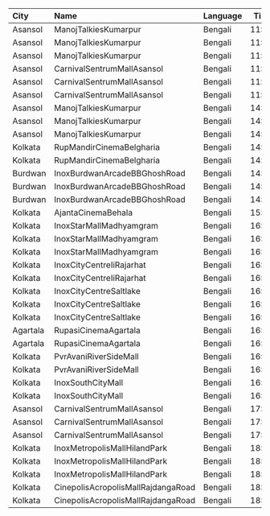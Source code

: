 | City     | Name                               | Language |  Time | Type        | Price | Capacity | Booked |
| :------- | :--------------------------------- | :------- | ----: | :---------- | ----: | -------: | -----: |
| Asansol  | ManojTalkiesKumarpur               | Bengali  | 11:00 | Balcony     |   60₹ |      483 |    411 |
| Asansol  | ManojTalkiesKumarpur               | Bengali  | 11:00 | DressCircle |   70₹ |      113 |     79 |
| Asansol  | ManojTalkiesKumarpur               | Bengali  | 11:00 | RearStall   |   40₹ |      693 |    584 |
| Asansol  | CarnivalSentrumMallAsansol         | Bengali  | 11:30 | Premium     |   90₹ |       63 |      0 |
| Asansol  | CarnivalSentrumMallAsansol         | Bengali  | 11:30 | Silver      |   90₹ |      150 |      6 |
| Asansol  | CarnivalSentrumMallAsansol         | Bengali  | 11:30 | Gold        |   90₹ |       43 |     14 |
| Asansol  | ManojTalkiesKumarpur               | Bengali  | 14:00 | Balcony     |   60₹ |      483 |    411 |
| Asansol  | ManojTalkiesKumarpur               | Bengali  | 14:00 | DressCircle |   70₹ |      113 |     79 |
| Asansol  | ManojTalkiesKumarpur               | Bengali  | 14:00 | RearStall   |   40₹ |      693 |    584 |
| Kolkata  | RupMandirCinemaBelgharia           | Bengali  | 14:10 | Platinum    |  100₹ |       48 |      0 |
| Kolkata  | RupMandirCinemaBelgharia           | Bengali  | 14:10 | Gold        |   80₹ |      102 |     51 |
| Burdwan  | InoxBurdwanArcadeBBGhoshRoad       | Bengali  | 14:30 | Club        |  140₹ |       72 |     47 |
| Burdwan  | InoxBurdwanArcadeBBGhoshRoad       | Bengali  | 14:30 | Executive   |  112₹ |       36 |      0 |
| Burdwan  | InoxBurdwanArcadeBBGhoshRoad       | Bengali  | 14:30 | Royal       |  150₹ |       48 |     34 |
| Kolkata  | AjantaCinemaBehala                 | Bengali  | 15:05 | Balcony     |  150₹ |      106 |     90 |
| Kolkata  | InoxStarMallMadhyamgram            | Bengali  | 16:00 | Club        |  140₹ |       23 |      0 |
| Kolkata  | InoxStarMallMadhyamgram            | Bengali  | 16:00 | Executive   |  140₹ |       26 |      0 |
| Kolkata  | InoxStarMallMadhyamgram            | Bengali  | 16:00 | Royal       |  180₹ |       13 |      0 |
| Kolkata  | InoxCityCentreIiRajarhat           | Bengali  | 16:00 | Club        |  140₹ |       58 |      0 |
| Kolkata  | InoxCityCentreIiRajarhat           | Bengali  | 16:00 | Executive   |  140₹ |       39 |      0 |
| Kolkata  | InoxCityCentreSaltlake             | Bengali  | 16:00 | DressCircle |  150₹ |       45 |      0 |
| Kolkata  | InoxCityCentreSaltlake             | Bengali  | 16:00 | Galleria    |  150₹ |       36 |      0 |
| Kolkata  | InoxCityCentreSaltlake             | Bengali  | 16:00 | Royale      |  150₹ |        9 |      0 |
| Agartala | RupasiCinemaAgartala               | Bengali  | 16:00 | GoldClass   |  150₹ |      205 |    138 |
| Agartala | RupasiCinemaAgartala               | Bengali  | 16:00 | Recliners   |  350₹ |       16 |      6 |
| Kolkata  | PvrAvaniRiverSideMall              | Bengali  | 16:05 | Classic     |  260₹ |      200 |     75 |
| Kolkata  | PvrAvaniRiverSideMall              | Bengali  | 16:05 | Prime       |  350₹ |       11 |      6 |
| Kolkata  | InoxSouthCityMall                  | Bengali  | 16:05 | Premier     |  200₹ |       13 |      0 |
| Kolkata  | InoxSouthCityMall                  | Bengali  | 16:05 | Silver      |  200₹ |       36 |      0 |
| Asansol  | CarnivalSentrumMallAsansol         | Bengali  | 17:00 | Premium     |  110₹ |       63 |      0 |
| Asansol  | CarnivalSentrumMallAsansol         | Bengali  | 17:00 | Silver      |  110₹ |      150 |     31 |
| Asansol  | CarnivalSentrumMallAsansol         | Bengali  | 17:00 | Gold        |  110₹ |       43 |     18 |
| Kolkata  | InoxMetropolisMallHilandPark       | Bengali  | 18:40 | Premier     |  140₹ |        8 |      0 |
| Kolkata  | InoxMetropolisMallHilandPark       | Bengali  | 18:40 | Royal       |  240₹ |        5 |      0 |
| Kolkata  | InoxMetropolisMallHilandPark       | Bengali  | 18:40 | Silver      |  140₹ |       33 |      0 |
| Kolkata  | CinepolisAcropolisMallRajdangaRoad | Bengali  | 18:55 | Executive   |  150₹ |       59 |     59 |
| Kolkata  | CinepolisAcropolisMallRajdangaRoad | Bengali  | 18:55 | Premium     |  150₹ |       34 |     34 |